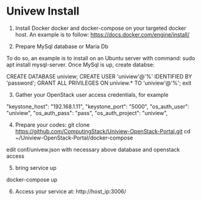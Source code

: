 # Univew Install


1. Install Docker docker and docker-compose on your targeted docker host. An example is to follow: https://docs.docker.com/engine/install/

2. Prepare MySql database or Maria Db

To do so, an example is to install on an Ubuntu server with command: sudo apt install mysql-server. Once MySql is up, create databse:

CREATE DATABASE uniview; CREATE USER 'uniview'@'%' IDENTIFIED BY 'password'; GRANT ALL PRIVILEGES ON uniview.* TO 'uniview'@'%'; exit

3. Gather your OpenStack user access credentials, for example

"keystone_host": "192.168.1.11",
"keystone_port": "5000",
"os_auth_user": "uniview",
"os_auth_pass": "pass",
"os_auth_project": "uniview",


4. Prepare your codes:
git clone https://github.com/ComputingStack/Uniview-OpenStack-Portal.git
cd ~/Uniview-OpenStack-Portal/docker-compose

edit conf/univew.json with necessary above database and openstack access

5. bring service up

docker-compose up

6. Access your service at: http://host_ip:3006/



